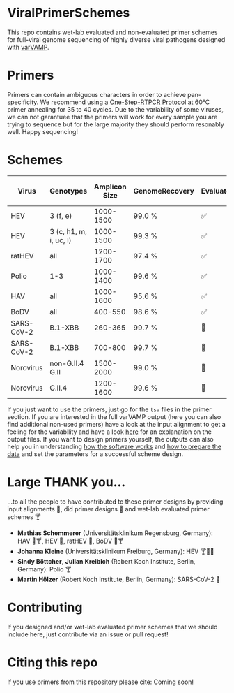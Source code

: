 # ViralPrimerSchemes
This repo contains wet-lab evaluated and non-evaluated primer schemes for full-viral genome sequencing of highly diverse viral pathogens designed with [varVAMP](https://github.com/jonas-fuchs/varVAMP).

# Primers
Primers can contain ambiguous characters in order to achieve pan-specificity. We recommend using a [One-Step-RTPCR Protocol](https://github.com/jonas-fuchs/varVAMP/blob/master/docs/wet_lab_protocol.md) at 60°C primer annealing for 35 to 40 cycles. Due to the variability of some viruses, we can not garantuee that the primers will work for every sample you are trying to sequence but for the large majority they should perform resonably well. Happy sequencing!

# Schemes

| Virus      | Genotypes                             | Amplicon Size | GenomeRecovery | Evaluated             | Primers                                       | Input alignment                         | Full varVAMP output                 |
|------------|---------------------------------------|---------------|----------------|-----------------------|-----------------------------------------------|-----------------------------------------|-------------------------------------|
| HEV        | 3 (f, e) | 1000-1500     | 99.0 %         | :white_check_mark:    | [tsv](varvamp_data/HEV_1/cluster1primers.tsv) | [aln](input_alignments/HEV_1.aln)       | [output](varvamp_data/HEV_1)            |
| HEV        | 3 (c, h1, m, i, uc, l)     | 1000-1500     | 99.3 %         | :white_check_mark:    | [tsv](varvamp_data/HEV_2/cluster2primers.tsv) | [aln](input_alignments/HEV_2.aln)       | [output](varvamp_data/HEV_1)            |
| ratHEV     | all                                   | 1200-1700     | 97.4 %         | :white_check_mark:    | [tsv](varvamp_data/ratHEV/primers.tsv)        | [aln](input_alignments/rat_HEV.aln)     | [output](varvamp_data/ratHEV)       |
| Polio      | 1-3                                   | 1000-1400     | 99.6 %         | :white_check_mark:    | [tsv](varvamp_data/Polio/primers.tsv)         | [aln](input_alignments/polio1-3.aln)    | [output](varvamp_data/Polio)        |
| HAV        | all                                   | 1000-1600     | 95.6 %         | :white_check_mark:    | [tsv](varvamp_data/HAV/primers.tsv)           | [aln](input_alignments/HAV.aln)         | [output](varvamp_data/HAV)          |
| BoDV       | all                                   | 400-550       | 98.6 %         | :white_check_mark:    | [tsv](varvamp_data/BoDV/primers.tsv)          | [aln](input_alignments/BoDV.aln)        | [output](varvamp_data/BoDV)         |
| SARS-CoV-2 | B.1-XBB                               | 260-365       | 99.7 %         | :black_square_button: | [tsv](varvamp_data/SARS-CoV-2_1/primers.tsv)  | [aln](input_alignments/SARS-CoV-2.aln)  | [output](varvamp_data/SARS-CoV-2_1) |
| SARS-CoV-2 | B.1-XBB                               | 700-800       | 99.7 %         | :black_square_button: | [tsv](varvamp_data/SARS-CoV-2_2/primers.tsv)  | [aln](input_alignments/SARS-CoV-2.aln)  | [output](varvamp_data/SARS-CoV-2_2) |
| Norovirus  | non-G.II.4 G.II                       | 1500-2000     | 99.0 %         | :black_square_button: | [tsv](varvamp_data/Norovirus_1/primers.tsv)   | [aln](input_alignments/Norovirus_1.aln) | [output](varvamp_data/Norovirus_1)  |
| Norovirus  | G.II.4                                | 1200-1600     | 99.6 %         | :black_square_button: | [tsv](varvamp_data/Norovirus_2/primers.tsv)   | [aln](input_alignments/Norovirus_2.aln) | [output](varvamp_data/Norovirus_2)  |

If you just want to use the primers, just go for the `tsv` files in the primer section. If you are interested in the full varVAMP output (here you can also find additional non-used primers) have a look at the input alignment to get a feeling for the variability and have a look [here](https://github.com/jonas-fuchs/varVAMP/blob/master/docs/output.md) for an explanation on the output files. If you want to design primers yourself, the outputs can also help you in understanding [how the software works](https://github.com/jonas-fuchs/varVAMP/blob/master/docs/how_varvamp_works.md) and [how to prepare the data](https://github.com/jonas-fuchs/varVAMP/blob/master/docs/preparing_the_data.md) and set the parameters for a successful scheme design.


# Large THANK you...

...to all the people to have contributed to these primer designs by providing input alignments :beer:, did primer designs :wine_glass: and wet-lab evaluated primer schemes :cocktail:

- **Mathias Schemmerer** (Universitätsklinikum Regensburg, Germany): HAV :beer::cocktail:, HEV :beer:, ratHEV :beer:, BoDV :beer::cocktail:
- **Johanna Kleine** (Universitätsklinikum Freiburg, Germany): HEV :cocktail::wine_glass::beer:
- **Sindy Böttcher**, **Julian Kreibich** (Robert Koch Institute, Berlin, Germany): Polio :cocktail:
- **Martin Hölzer** (Robert Koch Institute, Berlin, Germany): SARS-CoV-2 :beer:


# Contributing

If you designed and/or wet-lab evaluated primer schemes that we should include here, just contribute via an issue or pull request!

# Citing this repo

If you use primers from this repository please cite:
Coming soon!




